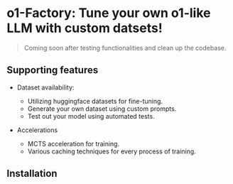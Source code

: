 # o1-Factory: Tune your own o1-like LLM with custom datsets!

> Coming soon after testing functionalities and clean up the codebase. 

## Supporting features

- Dataset availability:
  - Utilizing huggingface datasets for fine-tuning.
  - Generate your own dataset using custom prompts.
  - Test out your model using automated tests.

- Accelerations
  - MCTS acceleration for training. 
  - Various caching techniques for every process of training.

## Installation


